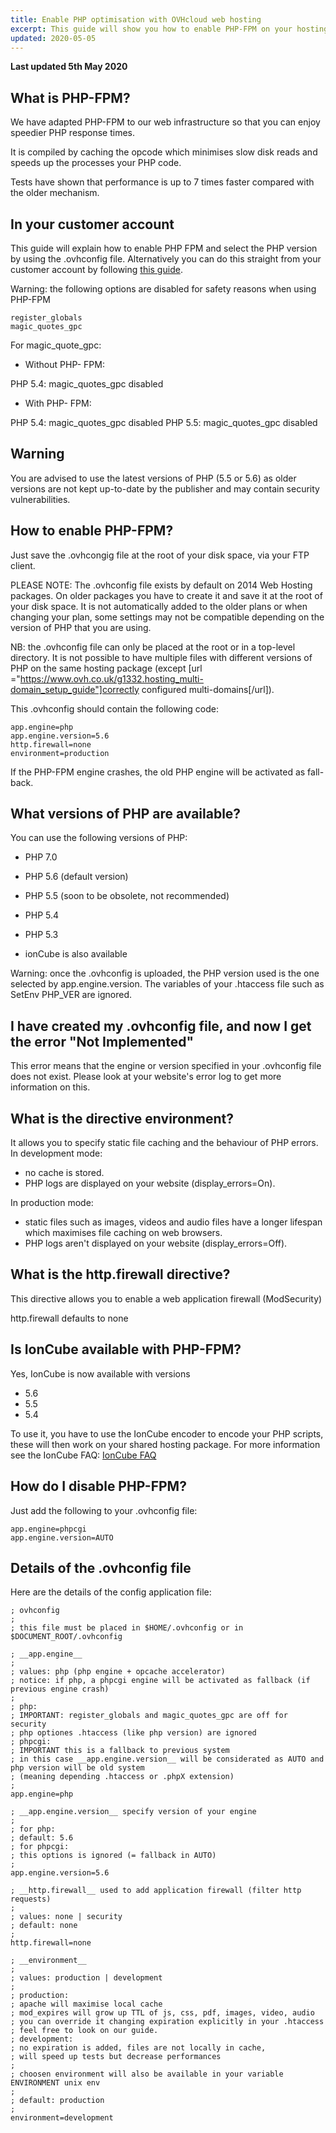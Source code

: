```yaml
---
title: Enable PHP optimisation with OVHcloud web hosting
excerpt: This guide will show you how to enable PHP-FPM on your hosting package with OVHcloud in order to improve the PHP response time
updated: 2020-05-05
---
```


**Last updated 5th May 2020**


## What is PHP-FPM?
We have adapted PHP-FPM to our web infrastructure so that you can enjoy speedier PHP response times.

It is compiled by caching the opcode which minimises slow disk reads and speeds up the processes your PHP code.

Tests have shown that performance is up to 7 times faster compared with the older mechanism.

## In your customer account
This guide will explain how to enable PHP FPM and select the PHP version by using the .ovhconfig file. Alternatively you can do this straight from your customer account by following [this guide](/pages/web/hosting/php_configure_php_on_your_web_hosting_2014).

Warning: the following options are disabled for safety reasons when using PHP-FPM


```
register_globals
magic_quotes_gpc
```



For magic_quote_gpc:


- Without PHP- FPM:


PHP 5.4: magic_quotes_gpc disabled


- With PHP- FPM:


PHP 5.4: magic_quotes_gpc disabled
PHP 5.5: magic_quotes_gpc disabled

## Warning
You are advised to use the latest versions of PHP (5.5 or 5.6) as older versions are not kept up-to-date by the publisher and may contain security vulnerabilities.


## How to enable PHP-FPM?
Just save the .ovhcongig file at the root of your disk space, via your FTP client.

PLEASE NOTE: The .ovhconfig file exists by default on 2014 Web Hosting packages. On older packages you have to create it and save it at the root of your disk space. 
It is not automatically added to the older plans or when changing your plan, some settings may not be compatible depending on the version of PHP that you are using.

NB: the .ovhconfig file can only be placed at the root or in a top-level directory. It is not possible to have multiple files with different versions of PHP on the same hosting package (except [url ="https://www.ovh.co.uk/g1332.hosting_multi-domain_setup_guide"]correctly configured multi-domains[/url]).

This .ovhconfig should contain the following code:


```
app.engine=php
app.engine.version=5.6
http.firewall=none
environment=production
```


If the PHP-FPM engine crashes, the old PHP engine will be activated as fall-back.


## What versions of PHP are available?
You can use the following versions of PHP:

- PHP 7.0
- PHP 5.6 (default version)
- PHP 5.5 (soon to be obsolete, not recommended)
- PHP 5.4
- PHP 5.3

- ionCube is also available

Warning: once the .ovhconfig is uploaded, the PHP version used is the one selected by app.engine.version. The variables of your .htaccess file such as SetEnv PHP_VER are ignored.



## I have created my .ovhconfig file, and now I get the error "Not Implemented"
This error means that the engine or version specified in your .ovhconfig file does not exist. Please look at your website's error log to get more information on this.


## What is the directive environment?
It allows you to specify static file caching and the behaviour of PHP errors.
In development mode: 

- no cache is stored. 
- PHP logs are displayed on your website (display_errors=On).


In production mode: 

- static files such as images, videos and audio files have a longer lifespan which maximises file caching on web browsers. 
- PHP logs aren't displayed on your website (display_errors=Off).




## What is the http.firewall directive?
This directive allows you to enable a web application firewall (ModSecurity)

http.firewall defaults to none


## Is IonCube available with PHP-FPM?
Yes, IonCube is now available with versions

- 5.6
- 5.5
- 5.4


To use it, you have to use the IonCube encoder to encode your PHP scripts, these will then work on your shared hosting package. For more information see the IonCube FAQ: [IonCube FAQ](http://www.ioncube.com/faq.php)


## How do I disable PHP-FPM?
Just add the following to your .ovhconfig file:


```
app.engine=phpcgi
app.engine.version=AUTO
```




## Details of the .ovhconfig file
Here are the details of the config application file:


```
; ovhconfig
;
; this file must be placed in $HOME/.ovhconfig or in $DOCUMENT_ROOT/.ovhconfig

; __app.engine__
;
; values: php (php engine + opcache accelerator)
; notice: if php, a phpcgi engine will be activated as fallback (if previous engine crash)
;
; php:
; IMPORTANT: register_globals and magic_quotes_gpc are off for security
; php optiones .htaccess (like php version) are ignored
; phpcgi:
; IMPORTANT this is a fallback to previous system
; in this case __app.engine.version__ will be considerated as AUTO and php version will be old system
; (meaning depending .htaccess or .phpX extension)
;
app.engine=php

; __app.engine.version__ specify version of your engine
;
; for php:
; default: 5.6
; for phpcgi:
; this options is ignored (= fallback in AUTO)
;
app.engine.version=5.6

; __http.firewall__ used to add application firewall (filter http requests)
;
; values: none | security
; default: none
;
http.firewall=none

; __environment__
;
; values: production | development
;
; production:
; apache will maximise local cache
; mod_expires will grow up TTL of js, css, pdf, images, video, audio
; you can override it changing expiration explicitly in your .htaccess
; feel free to look on our guide.
; development:
; no expiration is added, files are not locally in cache,
; will speed up tests but decrease performances
;
; choosen environment will also be available in your variable ENVIRONMENT unix env
;
; default: production
;
environment=development
```



